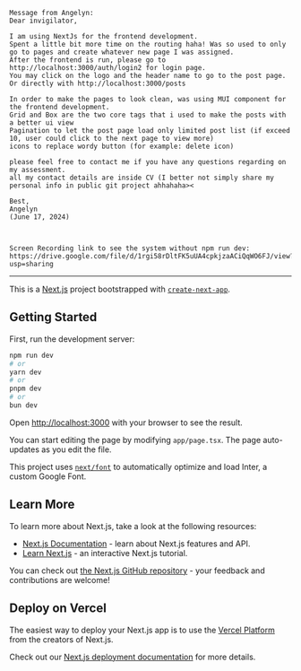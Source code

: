 ```
Message from Angelyn:
Dear invigilator,

I am using NextJs for the frontend development. 
Spent a little bit more time on the routing haha! Was so used to only go to pages and create whatever new page I was assigned.
After the frontend is run, please go to http://localhost:3000/auth/login2 for login page.
You may click on the logo and the header name to go to the post page. Or directly with http://localhost:3000/posts

In order to make the pages to look clean, was using MUI component for the frontend development.
Grid and Box are the two core tags that i used to make the posts with a better ui view
Pagination to let the post page load only limited post list (if exceed 10, user could click to the next page to view more)
icons to replace wordy button (for example: delete icon)

please feel free to contact me if you have any questions regarding on my assessment.
all my contact details are inside CV (I better not simply share my personal info in public git project ahhahaha><

Best,
Angelyn
(June 17, 2024)



Screen Recording link to see the system without npm run dev: https://drive.google.com/file/d/1rgi58rDltFK5uUA4cpkjzaACiQqWO6FJ/view?usp=sharing

```

----------------------------------------------------------------------
This is a [Next.js](https://nextjs.org/) project bootstrapped with [`create-next-app`](https://github.com/vercel/next.js/tree/canary/packages/create-next-app).

## Getting Started

First, run the development server:

```bash
npm run dev
# or
yarn dev
# or
pnpm dev
# or
bun dev
```

Open [http://localhost:3000](http://localhost:3000) with your browser to see the result.

You can start editing the page by modifying `app/page.tsx`. The page auto-updates as you edit the file.

This project uses [`next/font`](https://nextjs.org/docs/basic-features/font-optimization) to automatically optimize and load Inter, a custom Google Font.

## Learn More

To learn more about Next.js, take a look at the following resources:

- [Next.js Documentation](https://nextjs.org/docs) - learn about Next.js features and API.
- [Learn Next.js](https://nextjs.org/learn) - an interactive Next.js tutorial.

You can check out [the Next.js GitHub repository](https://github.com/vercel/next.js/) - your feedback and contributions are welcome!

## Deploy on Vercel

The easiest way to deploy your Next.js app is to use the [Vercel Platform](https://vercel.com/new?utm_medium=default-template&filter=next.js&utm_source=create-next-app&utm_campaign=create-next-app-readme) from the creators of Next.js.

Check out our [Next.js deployment documentation](https://nextjs.org/docs/deployment) for more details.
